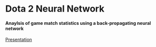 # Dota 2 Neural Network
#### Anaylsis of game match statistics using a back-propagating neural network

[Presentation](https://prezi.com/s9_rpnywxfb1/present/?auth_key=4v968uh&follow=o8tgwlhu_7dy&kw=present-s9_rpnywxfb1&rc=ref-158339460)
